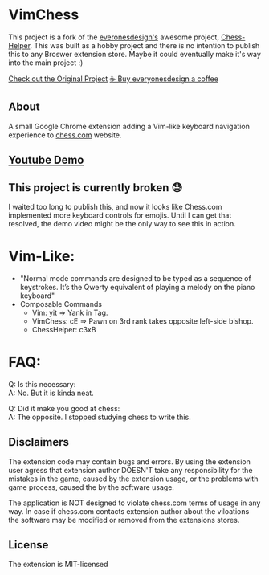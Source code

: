 # VimChess  
This project is a fork of the [everonesdesign's](https://github.com/everyonesdesign/) awesome project, [Chess-Helper](https://github.com/everyonesdesign/Chess-Helper). This was built as a hobby project and there is no intention to publish this to any Broswer extension store. Maybe it could eventually make it's way into the main project :)

[Check out the Original Project](https://github.com/everyonesdesign/Chess-Helper)
[☕ Buy everyonesdesign a coffee](https://buymeacoff.ee/everyonesdesign)

## About 

A small Google Chrome extension adding a Vim-like keyboard navigation experience to [chess.com](https://www.chess.com/) website.

## [Youtube Demo](https://www.youtube.com/watch?v=QYbrvXg3Fhw)

## **This project is currently broken 😓**
I waited too long to publish this, and now it looks like Chess.com implemented more keyboard controls for emojis. Until I can get that resolved, the demo video might be the only way to see this in action.

# Vim-Like:
- "Normal mode commands are designed to be typed as a sequence of keystrokes. It’s the Qwerty equivalent of playing a melody on the piano keyboard"
- Composable Commands
  - Vim: yit => Yank in Tag. 
  - VimChess: cE => Pawn on 3rd rank takes opposite left-side bishop.
  - ChessHelper: c3xB

# FAQ:
Q: Is this necessary:  
A: No. But it is kinda neat.

Q: Did it make you good at chess:  
A: The opposite. I stopped studying chess to write this.


## Disclaimers

The extension code may contain bugs and errors.
By using the extension user agress that extension author DOESN'T take
any responsibility for the mistakes in the game, caused by the extension usage,
or the problems with game process, caused the by the software usage.

The application is NOT designed to violate chess.com terms of usage in any way.
In case if chess.com contacts extension author about the viloations
the software may be modified or removed from the extensions stores.


## License

The extension is MIT-licensed
